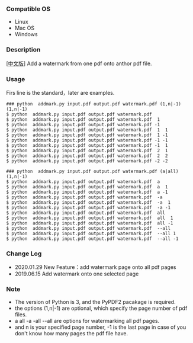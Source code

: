 ### Compatible OS 
- Linux 
- Mac OS
- Windows

### Description 

[[中文版](./README_CN.md)] Add a watermark from one pdf onto anthor pdf file. 

### Usage 
Firs line is the standard，later are examples.

	### python  addmark.py input.pdf output.pdf watermark.pdf (1,n|-1) (1,n|-1)
	$ python  addmark.py input.pdf output.pdf watermark.pdf 
	$ python  addmark.py input.pdf output.pdf watermark.pdf  1
	$ python  addmark.py input.pdf output.pdf watermark.pdf -1
	$ python  addmark.py input.pdf output.pdf watermark.pdf  1  1
	$ python  addmark.py input.pdf output.pdf watermark.pdf  1 -1
	$ python  addmark.py input.pdf output.pdf watermark.pdf -1 -1
	$ python  addmark.py input.pdf output.pdf watermark.pdf -1  1
	$ python  addmark.py input.pdf output.pdf watermark.pdf  2  1
	$ python  addmark.py input.pdf output.pdf watermark.pdf  2  2
	$ python  addmark.py input.pdf output.pdf watermark.pdf -2 -2

	### python  addmark.py input.pdf output.pdf watermark.pdf (a|all) (1,n|-1)
	$ python  addmark.py input.pdf output.pdf watermark.pdf  a 
	$ python  addmark.py input.pdf output.pdf watermark.pdf  a  1
	$ python  addmark.py input.pdf output.pdf watermark.pdf  a -1
	$ python  addmark.py input.pdf output.pdf watermark.pdf  -a 
	$ python  addmark.py input.pdf output.pdf watermark.pdf  -a  1
	$ python  addmark.py input.pdf output.pdf watermark.pdf  -a -1
	$ python  addmark.py input.pdf output.pdf watermark.pdf  all 
	$ python  addmark.py input.pdf output.pdf watermark.pdf  all  1
	$ python  addmark.py input.pdf output.pdf watermark.pdf  all -1
	$ python  addmark.py input.pdf output.pdf watermark.pdf  --all 
	$ python  addmark.py input.pdf output.pdf watermark.pdf  --all 1
	$ python  addmark.py input.pdf output.pdf watermark.pdf  --all -1

### Change Log
- 2020.01.29 New Feature：add watermark page onto all pdf pages
- 2019.06.15 Add watermark onto one selected page

### Note 
- The version of Python is 3, and the PyPDF2 pacakage is required. 
- the options (1,n|-1) are optional, which specify the page number of pdf files. 
- a all -a -all --all are options for watermarking all pdf pages. 
- and n is your specified page number, -1 is the last page in case of you don't know how many pages the pdf file have. 
